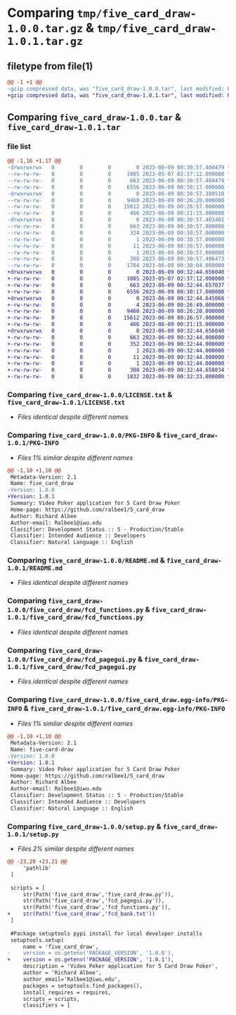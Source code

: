 # Comparing `tmp/five_card_draw-1.0.0.tar.gz` & `tmp/five_card_draw-1.0.1.tar.gz`

## filetype from file(1)

```diff
@@ -1 +1 @@
-gzip compressed data, was "five_card_draw-1.0.0.tar", last modified: Fri Jun  9 00:30:57 2023, max compression
+gzip compressed data, was "five_card_draw-1.0.1.tar", last modified: Fri Jun  9 00:32:44 2023, max compression
```

## Comparing `five_card_draw-1.0.0.tar` & `five_card_draw-1.0.1.tar`

### file list

```diff
@@ -1,16 +1,17 @@
-drwxrwxrwx   0        0        0        0 2023-06-09 00:30:57.404479 five_card_draw-1.0.0/
--rw-rw-rw-   0        0        0     1085 2023-05-07 02:37:12.000000 five_card_draw-1.0.0/LICENSE.txt
--rw-rw-rw-   0        0        0      663 2023-06-09 00:30:57.404479 five_card_draw-1.0.0/PKG-INFO
--rw-rw-rw-   0        0        0     6556 2023-06-09 00:30:17.000000 five_card_draw-1.0.0/README.md
-drwxrwxrwx   0        0        0        0 2023-06-09 00:30:57.389518 five_card_draw-1.0.0/five_card_draw/
--rw-rw-rw-   0        0        0     9460 2023-06-09 00:26:20.000000 five_card_draw-1.0.0/five_card_draw/fcd_functions.py
--rw-rw-rw-   0        0        0    15612 2023-06-09 00:26:57.000000 five_card_draw-1.0.0/five_card_draw/fcd_pagegui.py
--rw-rw-rw-   0        0        0      466 2023-06-09 00:21:15.000000 five_card_draw-1.0.0/five_card_draw/five_card_draw.py
-drwxrwxrwx   0        0        0        0 2023-06-09 00:30:57.403481 five_card_draw-1.0.0/five_card_draw.egg-info/
--rw-rw-rw-   0        0        0      663 2023-06-09 00:30:57.000000 five_card_draw-1.0.0/five_card_draw.egg-info/PKG-INFO
--rw-rw-rw-   0        0        0      324 2023-06-09 00:30:57.000000 five_card_draw-1.0.0/five_card_draw.egg-info/SOURCES.txt
--rw-rw-rw-   0        0        0        1 2023-06-09 00:30:57.000000 five_card_draw-1.0.0/five_card_draw.egg-info/dependency_links.txt
--rw-rw-rw-   0        0        0       11 2023-06-09 00:30:57.000000 five_card_draw-1.0.0/five_card_draw.egg-info/requires.txt
--rw-rw-rw-   0        0        0        1 2023-06-09 00:30:57.000000 five_card_draw-1.0.0/five_card_draw.egg-info/top_level.txt
--rw-rw-rw-   0        0        0      308 2023-06-09 00:30:57.406473 five_card_draw-1.0.0/setup.cfg
--rw-rw-rw-   0        0        0     1784 2023-06-09 00:30:04.000000 five_card_draw-1.0.0/setup.py
+drwxrwxrwx   0        0        0        0 2023-06-09 00:32:44.656040 five_card_draw-1.0.1/
+-rw-rw-rw-   0        0        0     1085 2023-05-07 02:37:12.000000 five_card_draw-1.0.1/LICENSE.txt
+-rw-rw-rw-   0        0        0      663 2023-06-09 00:32:44.657037 five_card_draw-1.0.1/PKG-INFO
+-rw-rw-rw-   0        0        0     6556 2023-06-09 00:30:17.000000 five_card_draw-1.0.1/README.md
+drwxrwxrwx   0        0        0        0 2023-06-09 00:32:44.645068 five_card_draw-1.0.1/five_card_draw/
+-rw-rw-rw-   0        0        0        4 2023-06-09 00:26:49.000000 five_card_draw-1.0.1/five_card_draw/fcd_bank.txt
+-rw-rw-rw-   0        0        0     9460 2023-06-09 00:26:20.000000 five_card_draw-1.0.1/five_card_draw/fcd_functions.py
+-rw-rw-rw-   0        0        0    15612 2023-06-09 00:26:57.000000 five_card_draw-1.0.1/five_card_draw/fcd_pagegui.py
+-rw-rw-rw-   0        0        0      466 2023-06-09 00:21:15.000000 five_card_draw-1.0.1/five_card_draw/five_card_draw.py
+drwxrwxrwx   0        0        0        0 2023-06-09 00:32:44.656040 five_card_draw-1.0.1/five_card_draw.egg-info/
+-rw-rw-rw-   0        0        0      663 2023-06-09 00:32:44.000000 five_card_draw-1.0.1/five_card_draw.egg-info/PKG-INFO
+-rw-rw-rw-   0        0        0      352 2023-06-09 00:32:44.000000 five_card_draw-1.0.1/five_card_draw.egg-info/SOURCES.txt
+-rw-rw-rw-   0        0        0        1 2023-06-09 00:32:44.000000 five_card_draw-1.0.1/five_card_draw.egg-info/dependency_links.txt
+-rw-rw-rw-   0        0        0       11 2023-06-09 00:32:44.000000 five_card_draw-1.0.1/five_card_draw.egg-info/requires.txt
+-rw-rw-rw-   0        0        0        1 2023-06-09 00:32:44.000000 five_card_draw-1.0.1/five_card_draw.egg-info/top_level.txt
+-rw-rw-rw-   0        0        0      308 2023-06-09 00:32:44.658034 five_card_draw-1.0.1/setup.cfg
+-rw-rw-rw-   0        0        0     1832 2023-06-09 00:32:33.000000 five_card_draw-1.0.1/setup.py
```

### Comparing `five_card_draw-1.0.0/LICENSE.txt` & `five_card_draw-1.0.1/LICENSE.txt`

 * *Files identical despite different names*

### Comparing `five_card_draw-1.0.0/PKG-INFO` & `five_card_draw-1.0.1/PKG-INFO`

 * *Files 1% similar despite different names*

```diff
@@ -1,10 +1,10 @@
 Metadata-Version: 2.1
 Name: five_card_draw
-Version: 1.0.0
+Version: 1.0.1
 Summary: Video Poker application for 5 Card Draw Poker
 Home-page: https://github.com/ralbee1/5_card_draw
 Author: Richard Albee
 Author-email: Ralbee1@iwu.edu
 Classifier: Development Status :: 5 - Production/Stable
 Classifier: Intended Audience :: Developers
 Classifier: Natural Language :: English
```

### Comparing `five_card_draw-1.0.0/README.md` & `five_card_draw-1.0.1/README.md`

 * *Files identical despite different names*

### Comparing `five_card_draw-1.0.0/five_card_draw/fcd_functions.py` & `five_card_draw-1.0.1/five_card_draw/fcd_functions.py`

 * *Files identical despite different names*

### Comparing `five_card_draw-1.0.0/five_card_draw/fcd_pagegui.py` & `five_card_draw-1.0.1/five_card_draw/fcd_pagegui.py`

 * *Files identical despite different names*

### Comparing `five_card_draw-1.0.0/five_card_draw.egg-info/PKG-INFO` & `five_card_draw-1.0.1/five_card_draw.egg-info/PKG-INFO`

 * *Files 1% similar despite different names*

```diff
@@ -1,10 +1,10 @@
 Metadata-Version: 2.1
 Name: five-card-draw
-Version: 1.0.0
+Version: 1.0.1
 Summary: Video Poker application for 5 Card Draw Poker
 Home-page: https://github.com/ralbee1/5_card_draw
 Author: Richard Albee
 Author-email: Ralbee1@iwu.edu
 Classifier: Development Status :: 5 - Production/Stable
 Classifier: Intended Audience :: Developers
 Classifier: Natural Language :: English
```

### Comparing `five_card_draw-1.0.0/setup.py` & `five_card_draw-1.0.1/setup.py`

 * *Files 2% similar despite different names*

```diff
@@ -23,20 +23,21 @@
     'pathlib'
 ]
 
 scripts = [
     str(Path('five_card_draw','five_card_draw.py')),
     str(Path('five_card_draw','fcd_pagegui.py')),
     str(Path('five_card_draw','fcd_functions.py')),
+    str(Path('five_card_draw','fcd_bank.txt'))
 ]
 
 #Package setuptools pypi install for local developer installs
 setuptools.setup(
     name = 'five_card_draw',
-    version = os.getenv('PACKAGE_VERSION', '1.0.0'),
+    version = os.getenv('PACKAGE_VERSION', '1.0.1'),
     description = 'Video Poker application for 5 Card Draw Poker',
     author = 'Richard Albee',
     author_email='Ralbee1@iwu.edu',
     packages = setuptools.find_packages(),
     install_requires = requires,
     scripts = scripts,
     classifiers = [
```

